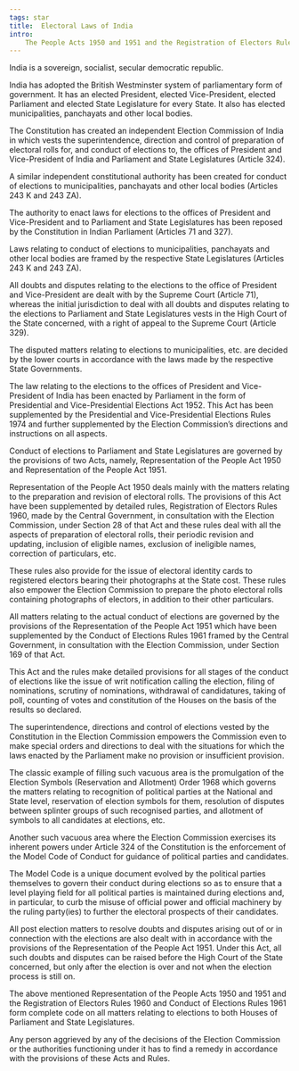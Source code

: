 ```yaml
---
tags: star
title:  Electoral Laws of India
intro:
    The People Acts 1950 and 1951 and the Registration of Electors Rules 1960 and Conduct of Elections Rules 1961 form complete code on all matters relating to elections to both Houses of Parliament and State Legislatures.  Any person aggrieved by any of the decisions of the Election Commission or the authorities functioning under it has to find a remedy in accordance with the provisions of these Acts and Rules.
---
```


India is a sovereign, socialist, secular democratic republic. 


India has adopted the British Westminster system of parliamentary form of government.  It has an elected President, elected Vice-President, elected Parliament and elected State Legislature for every State.  It also has elected municipalities, panchayats and other local bodies.  


The Constitution has created an independent Election Commission of India in which vests the superintendence, direction and control of preparation of electoral rolls for, and conduct of elections to, the offices of President and Vice-President of India and Parliament and State Legislatures (Article 324).  


A similar independent constitutional authority has been created for conduct of elections to municipalities, panchayats and other local bodies (Articles 243 K and 243 ZA).


The authority to enact laws for elections to the offices of President and Vice-President and to Parliament and State Legislatures has been reposed by the Constitution in Indian Parliament (Articles 71 and 327).  


Laws relating to conduct of elections to municipalities, panchayats and other local bodies are framed by the respective State Legislatures (Articles 243 K and 243 ZA).  


All doubts and disputes relating to the elections to the office of President and Vice-President are dealt with by the Supreme Court (Article 71), whereas the initial jurisdiction to deal with all doubts and disputes relating to the elections to Parliament and State Legislatures vests in the High Court of the State concerned, with a right of appeal to the Supreme Court (Article 329).  


The disputed matters relating to elections to municipalities, etc. are decided by the lower courts in accordance with the laws made by the respective State Governments.


The law relating to the elections to the offices of President and Vice-President of India has been enacted by Parliament in the form of Presidential and Vice-Presidential Elections Act 1952.  This Act has been supplemented by the Presidential and Vice-Presidential Elections Rules 1974 and further supplemented by the Election Commission’s directions and instructions on all aspects.


Conduct of elections to Parliament and State Legislatures are governed by the provisions of two Acts, namely, Representation of the People Act 1950 and Representation of the People Act 1951.


Representation of the People Act 1950 deals mainly with the matters relating to the preparation and revision of electoral rolls.  The provisions of this Act have been supplemented by detailed rules, Registration of Electors Rules 1960, made by the Central Government, in consultation with the Election Commission, under Section 28 of that Act and these rules deal with all the aspects of preparation of electoral rolls, their periodic revision and updating, inclusion of eligible names, exclusion of ineligible names, correction of particulars, etc.  


These rules also provide for the issue of electoral identity cards to registered electors bearing their photographs at the State cost.  These rules also empower the Election Commission to prepare the photo electoral rolls containing photographs of electors, in addition to their other particulars.


All matters relating to the actual conduct of elections are governed by the provisions of the Representation of the People Act 1951 which have been supplemented by the Conduct of Elections Rules 1961 framed by the Central Government, in consultation with the Election Commission, under Section 169 of that Act.  


This Act and the rules make detailed provisions for all stages of the conduct of elections like the issue of writ notification calling the election, filing of nominations, scrutiny of nominations, withdrawal of candidatures, taking of poll, counting of votes and constitution of the Houses on the basis of the results so declared.


The superintendence, directions and control of elections vested by the Constitution in the Election Commission empowers the Commission even to make special orders and directions to deal with the situations for which the laws enacted by the Parliament make no provision or insufficient provision.  


The classic example of filling such vacuous area is the promulgation of the Election Symbols (Reservation and Allotment) Order 1968 which governs the matters relating to recognition of political parties at the National and State level, reservation of election symbols for them, resolution of disputes between splinter groups of such recognised parties, and allotment of symbols to all candidates at elections, etc.


Another such vacuous area where the Election Commission exercises its inherent powers under Article 324 of the Constitution is the enforcement of the Model Code of Conduct for guidance of political parties and candidates.  


The Model Code is a unique document evolved by the political parties themselves to govern their conduct during elections so as to ensure that a level playing field for all political parties is maintained during elections and, in particular, to curb the misuse of official power and official machinery by the ruling party(ies) to further the electoral prospects of their candidates.


All post election matters to resolve doubts and disputes arising out of or in connection with the elections are also dealt with in accordance with the provisions of the Representation of the People Act 1951.  Under this Act, all such doubts and disputes can be raised before the High Court of the State concerned, but only after the election is over and not when the election process is still on.


The above mentioned Representation of the People Acts 1950 and 1951 and the Registration of Electors Rules 1960 and Conduct of Elections Rules 1961 form complete code on all matters relating to elections to both Houses of Parliament and State Legislatures.  


Any person aggrieved by any of the decisions of the Election Commission or the authorities functioning under it has to find a remedy in accordance with the provisions of these Acts and Rules.
